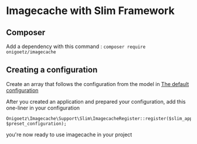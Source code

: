 # Imagecache with Slim Framework

## Composer

Add a dependency with this command : `composer require onigoetz/imagecache`

## Creating a configuration

Create an array that follows the configuration from the model in [The default configuration](https://github.com/onigoetz/imagecache/blob/master/src/config/imagecache.php)

After you created an application and prepared your configuration, add this one-liner in your configuration

```
Onigoetz\Imagecache\Support\Slim\ImagecacheRegister::register($slim_application, $preset_configuration);
```

you're now ready to use imagecache in your project

